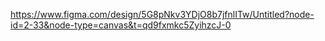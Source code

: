 https://www.figma.com/design/5G8pNkv3YDjO8b7jfnlITw/Untitled?node-id=2-33&node-type=canvas&t=qd9fxmkc5ZyihzcJ-0
